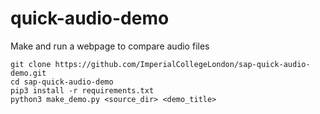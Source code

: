 # quick-audio-demo
Make and run a webpage to compare audio files

```
git clone https://github.com/ImperialCollegeLondon/sap-quick-audio-demo.git
cd sap-quick-audio-demo
pip3 install -r requirements.txt
python3 make_demo.py <source_dir> <demo_title> 
```

